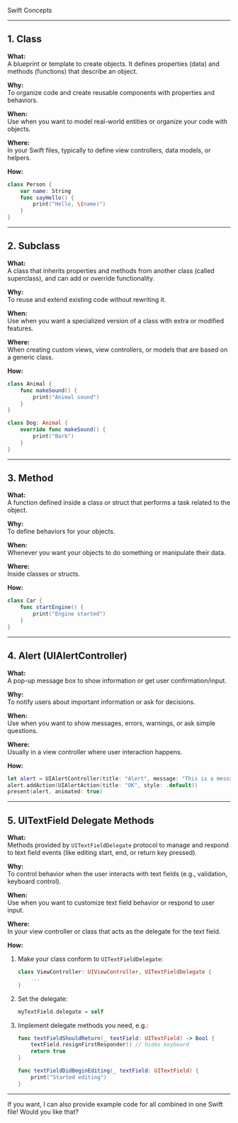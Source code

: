 
Swift Concepts

---

## 1. Class

**What:**  
A blueprint or template to create objects. It defines properties (data) and methods (functions) that describe an object.

**Why:**  
To organize code and create reusable components with properties and behaviors.

**When:**  
Use when you want to model real-world entities or organize your code with objects.

**Where:**  
In your Swift files, typically to define view controllers, data models, or helpers.

**How:**  
```swift
class Person {
    var name: String
    func sayHello() {
        print("Hello, \(name)")
    }
}
```

---

## 2. Subclass

**What:**  
A class that inherits properties and methods from another class (called superclass), and can add or override functionality.

**Why:**  
To reuse and extend existing code without rewriting it.

**When:**  
Use when you want a specialized version of a class with extra or modified features.

**Where:**  
When creating custom views, view controllers, or models that are based on a generic class.

**How:**  
```swift
class Animal {
    func makeSound() {
        print("Animal sound")
    }
}

class Dog: Animal {
    override func makeSound() {
        print("Bark")
    }
}
```

---

## 3. Method

**What:**  
A function defined inside a class or struct that performs a task related to the object.

**Why:**  
To define behaviors for your objects.

**When:**  
Whenever you want your objects to do something or manipulate their data.

**Where:**  
Inside classes or structs.

**How:**  
```swift
class Car {
    func startEngine() {
        print("Engine started")
    }
}
```

---

## 4. Alert (UIAlertController)

**What:**  
A pop-up message box to show information or get user confirmation/input.

**Why:**  
To notify users about important information or ask for decisions.

**When:**  
Use when you want to show messages, errors, warnings, or ask simple questions.

**Where:**  
Usually in a view controller where user interaction happens.

**How:**  
```swift
let alert = UIAlertController(title: "Alert", message: "This is a message.", preferredStyle: .alert)
alert.addAction(UIAlertAction(title: "OK", style: .default))
present(alert, animated: true)
```

---

## 5. UITextField Delegate Methods

**What:**  
Methods provided by `UITextFieldDelegate` protocol to manage and respond to text field events (like editing start, end, or return key pressed).

**Why:**  
To control behavior when the user interacts with text fields (e.g., validation, keyboard control).

**When:**  
Use when you want to customize text field behavior or respond to user input.

**Where:**  
In your view controller or class that acts as the delegate for the text field.

**How:**  
1. Make your class conform to `UITextFieldDelegate`:
   ```swift
   class ViewController: UIViewController, UITextFieldDelegate {
       ...
   }
   ```
2. Set the delegate:
   ```swift
   myTextField.delegate = self
   ```
3. Implement delegate methods you need, e.g.:
   ```swift
   func textFieldShouldReturn(_ textField: UITextField) -> Bool {
       textField.resignFirstResponder() // hides keyboard
       return true
   }

   func textFieldDidBeginEditing(_ textField: UITextField) {
       print("Started editing")
   }
   ```

---

If you want, I can also provide example code for all combined in one Swift file! Would you like that?
